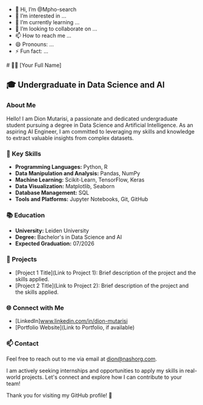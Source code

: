- 👋 Hi, I’m @Mpho-search
- 👀 I’m interested in ...
- 🌱 I’m currently learning ...
- 💞️ I’m looking to collaborate on ...
- 📫 How to reach me ...
- 😄 Pronouns: ...
- ⚡ Fun fact: ...

<!---
Mpho-search/Mpho-search is a ✨ special ✨ repository because its `README.md` (this file) appears on your GitHub profile.
You can click the Preview link to take a look at your changes.
---># 👩‍💻 [Your Full Name]

## 🎓 Undergraduate in Data Science and AI

### About Me

Hello! I am Dion Mutarisi, a passionate and dedicated undergraduate student pursuing a degree in Data Science and Artificial Intelligence. 
As an aspiring AI Engineer, I am committed to leveraging my skills and knowledge to extract valuable insights from complex datasets.

### 🌟 Key Skills

- **Programming Languages:** Python, R
- **Data Manipulation and Analysis:** Pandas, NumPy
- **Machine Learning:** Scikit-Learn, TensorFlow, Keras
- **Data Visualization:** Matplotlib, Seaborn
- **Database Management:** SQL
- **Tools and Platforms:** Jupyter Notebooks, Git, GitHub

### 📚 Education

- **University:** Leiden University
- **Degree:** Bachelor's in Data Science and AI
- **Expected Graduation:** 07/2026

### 🚀 Projects

- [Project 1 Title](Link to Project 1): Brief description of the project and the skills applied.
- [Project 2 Title](Link to Project 2): Brief description of the project and the skills applied.

### 🌐 Connect with Me

- [LinkedIn]www.linkedin.com/in/dion-mutarisi 
- [Portfolio Website](Link to Portfolio, if available)


### 📫 Contact

Feel free to reach out to me via email at dion@nashorg.com.

I am actively seeking internships and opportunities to apply my skills in real-world projects. Let's connect and explore how I can contribute to your team!

Thank you for visiting my GitHub profile! 🚀

